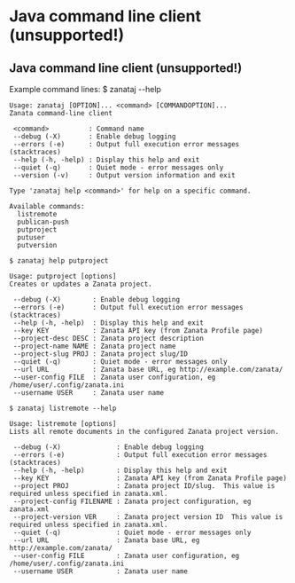 # Java command line client (unsupported!)

## Java command line client (unsupported!)

Example command lines:
    $ zanataj --help
    
    Usage: zanataj [OPTION]... <command> [COMMANDOPTION]...
    Zanata command-line client
    
     <command>          : Command name
     --debug (-X)       : Enable debug logging
     --errors (-e)      : Output full execution error messages (stacktraces)
     --help (-h, -help) : Display this help and exit
     --quiet (-q)       : Quiet mode - error messages only
     --version (-v)     : Output version information and exit
    
    Type 'zanataj help <command>' for help on a specific command.
    
    Available commands:
      listremote
      publican-push
      putproject
      putuser
      putversion
    
    $ zanataj help putproject
    
    Usage: putproject [options]
    Creates or updates a Zanata project.
    
     --debug (-X)        : Enable debug logging
     --errors (-e)       : Output full execution error messages (stacktraces)
     --help (-h, -help)  : Display this help and exit
     --key KEY           : Zanata API key (from Zanata Profile page)
     --project-desc DESC : Zanata project description
     --project-name NAME : Zanata project name
     --project-slug PROJ : Zanata project slug/ID
     --quiet (-q)        : Quiet mode - error messages only
     --url URL           : Zanata base URL, eg http://example.com/zanata/
     --user-config FILE  : Zanata user configuration, eg /home/user/.config/zanata.ini
     --username USER     : Zanata user name
    
    $ zanataj listremote --help
    
    Usage: listremote [options]
    Lists all remote documents in the configured Zanata project version.
    
     --debug (-X)              : Enable debug logging
     --errors (-e)             : Output full execution error messages (stacktraces)
     --help (-h, -help)        : Display this help and exit
     --key KEY                 : Zanata API key (from Zanata Profile page)
     --project PROJ            : Zanata project ID/slug.  This value is required unless specified in zanata.xml.
     --project-config FILENAME : Zanata project configuration, eg zanata.xml
     --project-version VER     : Zanata project version ID  This value is required unless specified in zanata.xml.
     --quiet (-q)              : Quiet mode - error messages only
     --url URL                 : Zanata base URL, eg http://example.com/zanata/
     --user-config FILE        : Zanata user configuration, eg /home/user/.config/zanata.ini
     --username USER           : Zanata user name